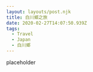 ```yaml
---
layout: layouts/post.njk
title: 白川鄉之旅
date: 2020-02-27T14:07:50.939Z
tags:
  - Travel
  - Japan
  - 白川鄉
---
```

placeholder
